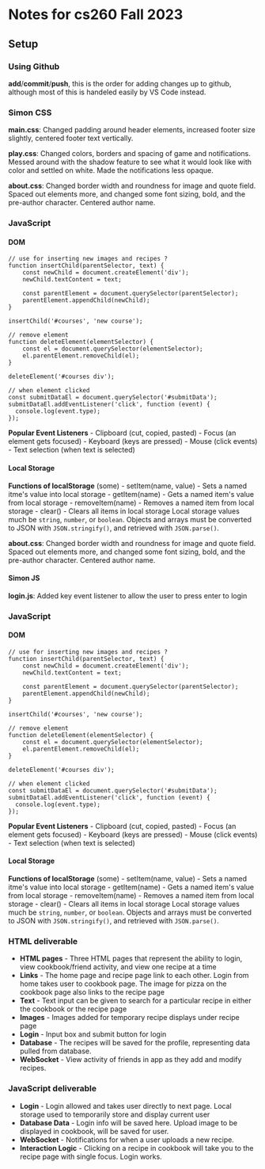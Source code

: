 # Notes for cs260 Fall 2023

## Setup

### Using Github

**add**/**commit**/**push**, this is the order for adding changes up to github, although most of this is handeled easily by VS Code instead.

### Simon CSS

**main.css**: Changed padding around header elements, increased footer size slightly, centered footer text vertically.

**play.css**: Changed colors, borders and spacing of game and notifications. Messed around with the shadow feature to see what it would look like with color and settled on white. Made the notifications less opaque.

**about.css**: Changed border width and roundness for image and quote field. Spaced out elements more, and changed some font sizing, bold, and the pre-author character. Centered author name.


### JavaScript

#### DOM
```
// use for inserting new images and recipes ? 
function insertChild(parentSelector, text) {
    const newChild = document.createElement('div');
    newChild.textContent = text;

    const parentElement = document.querySelector(parentSelector);
    parentElement.appendChild(newChild);
}

insertChild('#courses', 'new course');

// remove element
function deleteElement(elementSelector) {
    const el = document.querySelector(elementSelector);
    el.parentElement.removeChild(el);
}

deleteElement('#courses div');

// when element clicked
const submitDataEl = document.querySelector('#submitData');
submitDataEl.addEventListener('click', function (event) {
  console.log(event.type);
});
```
**Popular Event Listeners**
    - Clipboard (cut, copied, pasted)
    - Focus (an element gets focused)
    - Keyboard (keys are pressed)
    - Mouse (click events)
    - Text selection (when text is selected)

#### Local Storage

**Functions of localStorage** (some)
    - setItem(name, value) - Sets a named itme's value into local storage
    - getItem(name) - Gets a named item's value from local storage
    - removeItem(name) - Removes a named item from local storage
    - clear() - Clears all items in local storage
Local storage values much be `string`, `number`, or `boolean`. Objects and arrays must be converted to JSON with `JSON.stringify()`, and retrieved with `JSON.parse()`.

**about.css**: Changed border width and roundness for image and quote field. Spaced out elements more, and changed some font sizing, bold, and the pre-author character. Centered author name.

#### Simon JS

**login.js**: Added key event listener to allow the user to press enter to login
### JavaScript

#### DOM
```
// use for inserting new images and recipes ? 
function insertChild(parentSelector, text) {
    const newChild = document.createElement('div');
    newChild.textContent = text;

    const parentElement = document.querySelector(parentSelector);
    parentElement.appendChild(newChild);
}

insertChild('#courses', 'new course');

// remove element
function deleteElement(elementSelector) {
    const el = document.querySelector(elementSelector);
    el.parentElement.removeChild(el);
}

deleteElement('#courses div');

// when element clicked
const submitDataEl = document.querySelector('#submitData');
submitDataEl.addEventListener('click', function (event) {
  console.log(event.type);
});
```
**Popular Event Listeners**
    - Clipboard (cut, copied, pasted)
    - Focus (an element gets focused)
    - Keyboard (keys are pressed)
    - Mouse (click events)
    - Text selection (when text is selected)

#### Local Storage

**Functions of localStorage** (some)
    - setItem(name, value) - Sets a named itme's value into local storage
    - getItem(name) - Gets a named item's value from local storage
    - removeItem(name) - Removes a named item from local storage
    - clear() - Clears all items in local storage
Local storage values much be `string`, `number`, or `boolean`. Objects and arrays must be converted to JSON with `JSON.stringify()`, and retrieved with `JSON.parse()`.


### HTML deliverable

 - **HTML pages** - Three HTML pages that represent the ability to login, view cookbook/friend activity, and view one recipe at a time
 - **Links** - The home page and recipe page link to each other. Login from home takes user to cookbook page. The image for pizza on the cookbook page also links to the recipe page
 - **Text** - Text input can be given to search for a particular recipe in either the cookbook or the recipe page
 - **Images** - Images added for temporary recipe displays under recipe page
 - **Login** - Input box and submit button for login
 - **Database** - The recipes will be saved for the profile, representing data pulled from database.
 - **WebSocket** - View activity of friends in app as they add and modify recipes.


### JavaScript deliverable

 - **Login** - Login allowed and takes user directly to next page. Local storage used to temporarily store and display current user
 - **Database Data** - Login info will be saved here. Upload image to be displayed in cookbook, will be saved for user.
 - **WebSocket** - Notifications for when a user uploads a new recipe.
 - **Interaction Logic** - Clicking on a recipe in cookbook will take you to the recipe page with single focus. Login works.